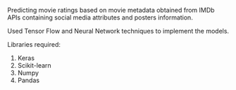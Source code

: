 Predicting movie ratings based on movie metadata obtained from IMDb APIs containing social media attributes and posters information.

Used Tensor Flow and Neural Network techniques to implement the models.



Libraries required:
1. Keras
2. Scikit-learn 
3. Numpy
4. Pandas




